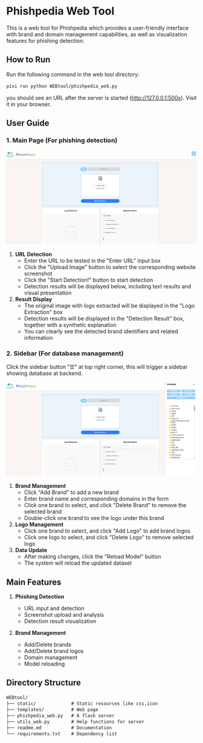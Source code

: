 # Phishpedia Web Tool

This is a web tool for Phishpedia which provides a user-friendly interface with brand and domain management capabilities, as well as visualization features for phishing detection.

## How to Run

Run the following command in the web tool directory:

```bash
pixi run python WEBtool/phishpedia_web.py
```

you should see an URL after the server is started (http://127.0.0.1:500x). Visit it in your browser.

## User Guide

### 1. Main Page (For phishing detection)

![image-20241228141453032](./mainpage.png)

1. **URL Detection**
   - Enter the URL to be tested in the "Enter URL" input box
   - Click the "Upload Image" button to select the corresponding website screenshot
   - Click the "Start Detection!" button to start detection
   - Detection results will be displayed below, including text results and visual presentation
2. **Result Display**
   - The original image with logo extracted will be displayed in the "Logo Extraction" box
   - Detection results will be displayed in the "Detection Result" box, together with a synthetic explanation
   - You can clearly see the detected brand identifiers and related information

### 2. Sidebar (For database management)

Click the sidebar button "☰" at top right corner, this will trigger a sidebar showing database at backend.

![image-20241228141419609](./sidebar.png)

1. **Brand Management**
   - Click "Add Brand" to add a new brand
   - Enter brand name and corresponding domains in the form
   - Click one brand to select, and click "Delete Brand" to remove the selected brand
   - Double-click one brand to see the logo under this brand
2. **Logo Management**
   - Click one brand to select, and click "Add Logo" to add brand logos
   - Click one logo to select, and click "Delete Logo" to remove selected logo
3. **Data Update**
   - After making changes, click the "Reload Model" button
   - The system will reload the updated dataset

## Main Features

1. **Phishing Detection**

   - URL input and detection
   - Screenshot upload and analysis
   - Detection result visualization

2. **Brand Management**
   - Add/Delete brands
   - Add/Delete brand logos
   - Domain management
   - Model reloading

## Directory Structure

```
WEBtool/
├── static/             # Static resources like css,icon
├── templates/          # Web page
├── phishpedia_web.py   # A flask server
├── utils_web.py        # Help functions for server
├── readme.md           # Documentation
└── requirements.txt    # Dependency list
```
